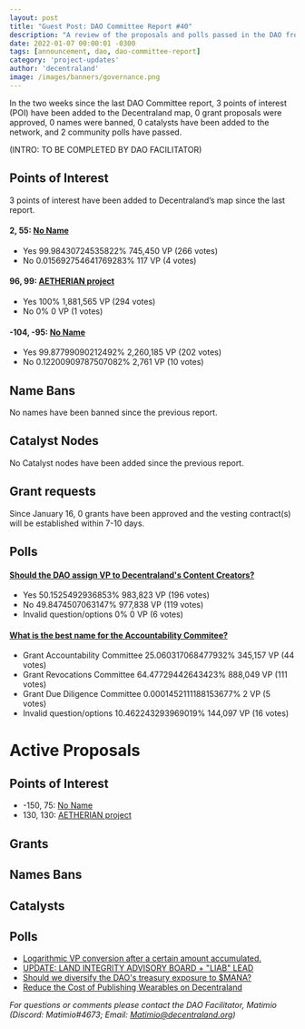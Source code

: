 ```yaml
---
layout: post
title: "Guest Post: DAO Committee Report #40"
description: "A review of the proposals and polls passed in the DAO from January 16 through January 31".
date: 2022-01-07 00:00:01 -0300
tags: [announcement, dao, dao-committee-report]
category: 'project-updates'
author: 'decentraland'
image: /images/banners/governance.png
---
```


In the two weeks since the last DAO Committee report, 3 points of interest (POI) have been added to the Decentraland map, 0 grant proposals were approved, 0 names were banned, 0 catalysts have been added to the network, and 2 community polls have passed.

(INTRO: TO BE COMPLETED BY DAO FACILITATOR)

## Points of Interest
3 points of interest have been added to Decentraland’s map since the last report.


#### 2, 55: [No Name](https://governance.decentraland.org/proposal/?id=f902c5b0-9a90-11ed-ae61-5f6dd0bf8358)

* Yes 99.98430724535822% 745,450 VP (266 votes)
* No 0.015692754641769283% 117 VP (4 votes)


#### 96, 99: [AETHERIAN project](https://governance.decentraland.org/proposal/?id=9d23f2b0-9440-11ed-ae61-5f6dd0bf8358)

* Yes 100% 1,881,565 VP (294 votes)
* No 0% 0 VP (1 votes)


#### -104, -95: [No Name](https://governance.decentraland.org/proposal/?id=ab13b790-910a-11ed-aae5-394e6c1c2226)

* Yes 99.87799090212492% 2,260,185 VP (202 votes)
* No 0.12200909787507082% 2,761 VP (10 votes)


## Name Bans

No names have been banned since the previous report.

## Catalyst Nodes
No Catalyst nodes have been added since the previous report.


## Grant requests
Since January 16, 0 grants have been approved and the vesting contract(s) will be established within 7-10 days.


## Polls

#### [Should the DAO assign VP to Decentraland&#39;s Content Creators?](https://governance.decentraland.org/proposal/?id=17f5b550-98d8-11ed-ae61-5f6dd0bf8358)

* Yes 50.1525492936853% 983,823 VP (196 votes)
* No 49.8474507063147% 977,838 VP (119 votes)
* Invalid question/options 0% 0 VP (6 votes)


#### [What is the best name for the Accountability Commitee?](https://governance.decentraland.org/proposal/?id=d76b8270-9374-11ed-ae61-5f6dd0bf8358)

* Grant Accountability Committee 25.060317068477932% 345,157 VP (44 votes)
* Grant Revocations Committee 64.47729442643423% 888,049 VP (111 votes)
* Grant Due Diligence Committee 0.0001452111188153677% 2 VP (5 votes)
* Invalid question/options 10.462243293969019% 144,097 VP (16 votes)



# Active Proposals

## Points of Interest

* -150, 75: [No Name](https://governance.decentraland.org/proposal/?id=3f8f3fc0-aa33-11ed-8dfe-4ff0ad4dfd32)
* 130, 130: [AETHERIAN project](https://governance.decentraland.org/proposal/?id=3b528290-a895-11ed-8dfe-4ff0ad4dfd32)

## Grants


## Names Bans


## Catalysts


## Polls

* [Logarithmic VP conversion after a certain amount accumulated.](https://governance.decentraland.org/proposal/?id=4fa50100-a9b2-11ed-8dfe-4ff0ad4dfd32)
* [UPDATE: LAND INTEGRITY ADVISORY BOARD + &#34;LIAB&#34; LEAD](https://governance.decentraland.org/proposal/?id=80061690-a994-11ed-8dfe-4ff0ad4dfd32)
* [Should we diversify the DAO&#39;s treasury exposure to $MANA?](https://governance.decentraland.org/proposal/?id=fe5948e0-a977-11ed-8dfe-4ff0ad4dfd32)
* [Reduce the Cost of Publishing Wearables on Decentraland](https://governance.decentraland.org/proposal/?id=33556c90-a969-11ed-8dfe-4ff0ad4dfd32)

*For questions or comments please contact the DAO Facilitator, Matimio (Discord: Matimio#4673; Email: [Matimio@decentraland.org](mailto:Matimio@decentraland.org))*